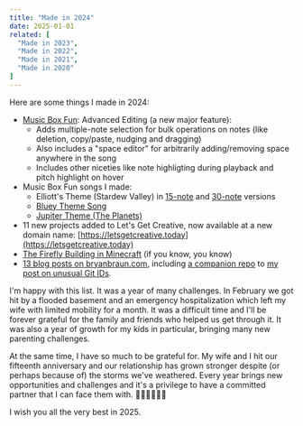 ```yaml
---
title: "Made in 2024"
date: 2025-01-01
related: [
  "Made in 2023",
  "Made in 2022",
  "Made in 2021",
  "Made in 2020"
]
---
```


Here are some things I made in 2024:

* [Music Box Fun](https://musicbox.fun): Advanced Editing (a new major feature):
  * Adds multiple-note selection for bulk operations on notes (like deletion, copy/paste, nudging and dragging)
  * Also includes a "space editor" for arbitrarily adding/removing space anywhere in the song
  * Includes other niceties like note highligting during playback and pitch highlight on hover
* Music Box Fun songs I made:
  * Elliott's Theme (Stardew Valley) in [15-note](https://musicbox.fun/#1XQAAAAIEAQAAAAAAAABBqEgtkQkmc5J-d-O8MoS8uJWWjdOVVp6RR2f76S-zuNpEN9llG36IX36hWyvBWZtWu6EZzyxeO7YpsIn6IzOtR6JfpUxr2GcVsGEr8Ai80vhdXIvuJ4g0dkskuyVkcVuM2WCPuG7rtABABhw1rncetDt9CUjKo_oD0AB9-N-hXA-SrM4ZloIYQ5OWVkbimnW5-hRcUQWBDpp18mUj2Fz-B0Vy8TG12KzhTqoDl5w64Tg_eKjIQ8I3kL8lFc5JTPzfBGY3c5HHlwmgFmtms0l8P-cspYNpef_djqAA) and [30-note](https://musicbox.fun/#1XQAAAAJEAQAAAAAAAABBqEgtkWPmc5J-d-O8MoS8uJWWjdOVVp6RR2f76S-zuNpEN9llG15AfJQIAA3xo1iAikH6EDcgr3U4peOuMiSVI9haTk9HuRfvOYz9ucipvnBrte6xDsM9FpQ3afYcX0UG0H9HFXF_x_CrkZmSXbwWKzjXCj7hA6jLruNK1xkdLssYz3LSdwb3NlkmRn3EDi05jxh-24Pl9gYj46okApF7qPdfcE8ZIEF0QFYYVp8C6B3JDMLtRhP6CuJtcUVRRSnBQHZuwPYiHR6WQFrp47aiHJQlX-4wLvtUSsVFqT57WGq8WFFy1GWZ41kIW6-htyd44vZpWlTGCqiep6v0xjnVruSe5lYFB_5DIdXBjddwOf9yLGAA) versions
  * [Bluey Theme Song](https://musicbox.fun/#1XQAAAAJ7AgAAAAAAAABBqEgrAiJVxwoEI9-yQpJai6RWkkf8pdkQ1VFJGnhN6pstpbPSCFXnBv20Q5nLps7pCBtw1lBmvj3YWkFk0S93R-A7Siif-DJeKu_PhMOuiD_qdtW801zD4WV21MWPrFwxqSrWDfHU9mD2FCVBOE36jXoACfq7gIzgKOTZbst3Kc5HCzx7dikHuvuKjJjr3v_cTlpYYSJiGtCXfxgqpuAWAXxSzdBSB5FhKhEdQiQEGLtZTwMuPcCWEx1oJ7Ylng7gxKDrkjqiAMCUzvV4AvujTQiOoZ8JkPiOj4Gb5Ia4UgwUVp1-uyF_fZj7K-0RjQTC0-cyWeKHAF_7XX48VU_DxpLPN4l4CsY42P8T2fFZqFr-CQ2JayrisiupePxjiT9CV4_MH-4K26uKYocTeuVInjgy7QLUNr6BFDvNrHtPhOocpj22mekGR-DqVFy-p2XrB3sRmTqvOhXR_CSddjhhHr1hJ3VsH_u4O8qgkuQk67AOI8a_Kgq5bdzwaAJTWCH9UDk8gVJ4aPlVAX-qKFsnmtjtyES1QX635YAgBp_QmIwfkwPA8Q7OY6L_PSKuAA)
  * [Jupiter Theme (The Planets)](https://musicbox.fun/#1XQAAAAKXAgAAAAAAAABBqEgrsmZ7LPyci4tWRLMFoBCXHljZGctyNY6EHqVCXQQLKMlNuABNdQ39ZBCxNwKGAM5OON7ahoUV_ykvr9cTfJ-_JZt0_432oUiI9vuc8A8PFDpJfREMFKjykA9q6TOpupu3DRQC1fpd5ylYM8M4Kqg80y4aoyksmXg0vmjsTA9mFQC_QYfgSR_B7dDfuVj8EhIntGmN1inl8uVBML8fZyVrpShVpt8HDuOoDKDRE9_CpR2Q_97BuN9usZqfLT0GrkR2k3-2Svr4dBqdiVfCHClmTYe4t_aVFaSZi22rYvXDBHGDC3EcpWsuruQuAZ4jyZcr8rxkG5xVkLgVHU_hOZnz44WV085uIyX6TgZF8ti5aP9JsT_R3OIIWNLTtW35LUvDnyceNYeP7mpJ1IaRem9ycXRlqOlT7evT__L035pqpL4atRdpznd76ESN0VB6m8Vtw1AkKT3Qutp3eWDwHLeetsd4O5Rpe3neLhO1HLpAHVUB08A1bkbHh_r8Kkv1vtNen_QKC1GP7bIXBNdmZaNewXnifQJw1hzl5ZYhvBvNCU6YDTVehEIchJq0r1UbCImW1YwHlYQGo9L_aco2AA)
* 11 new projects added to Let's Get Creative, now available at a new domain name: [https://letsgetcreative.today](https://letsgetcreative.today)
* [The Firefly Building in Minecraft](https://www.youtube.com/watch?v=lF6-P3UnHSE) (if you know, you know)
* [13 blog posts on bryanbraun.com]({{site.url}}/blog/#y2024), including [a companion repo](https://github.com/bryanbraun/unusual-commit-ids) to [my post on unusual Git IDs](https://bryanbraun.com/2024/11/19/unusual-git-ids/).

I'm happy with this list. It was a year of many challenges. In February we got hit by a flooded basement and an emergency hospitalization which left my wife with limited mobility for a month. It was a difficult time and I'll be forever grateful for the family and friends who helped us get through it. It was also a year of growth for my kids in particular, bringing many new parenting challenges.

At the same time, I have so much to be grateful for. My wife and I hit our fifteenth anniversary and our relationship has grown stronger despite (or perhaps because of) the storms we've weathered. Every year brings new opportunities and challenges and it's a privilege to have a committed partner that I can face them with. 🚵🏻‍♀️🚵🏻‍♂️

I wish you all the very best in 2025.
